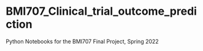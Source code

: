 # BMI707_Clinical_trial_outcome_prediction
Python Notebooks for the BMI707 Final Project, Spring 2022

